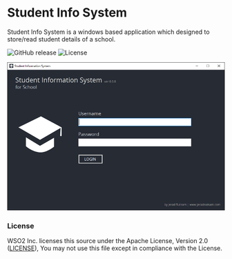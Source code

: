 # Student Info System

Student Info System is a windows based application which designed to store/read student details of a school.

![GitHub release](https://img.shields.io/badge/release-v0.0.8-blue.svg?style=flat-square)
![License](https://img.shields.io/badge/license-MIT/Apache--2.0-lightgrey.svg?style=flat-square)

![Login](Screenshots/login.png?raw=true "Login Screen")

### License

WSO2 Inc. licenses this source under the Apache License, Version 2.0 ([LICENSE](LICENSE)), You may not use this file except in compliance with the License.
